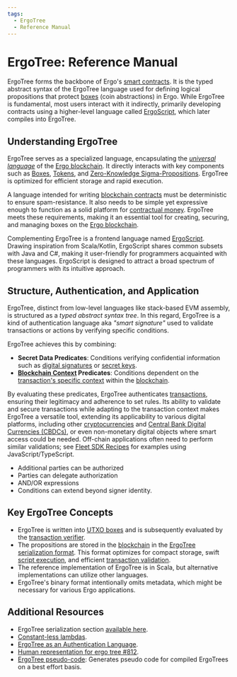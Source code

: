 ```yaml
---
tags:
  - ErgoTree
  - Reference Manual
---
```


# ErgoTree: Reference Manual

ErgoTree forms the backbone of Ergo's [smart contracts](contracts.md). It is the typed abstract syntax of the ErgoTree language used for defining logical propositions that protect [boxes](box.md) (coin abstractions) in Ergo. While ErgoTree is fundamental, most users interact with it indirectly, primarily developing contracts using a higher-level language called [ErgoScript](ergoscript.md), which later compiles into ErgoTree. 

## Understanding ErgoTree

ErgoTree serves as a specialized language, encapsulating the [*universal language*](https://www.martinfowler.com/bliki/UbiquitousLanguage.html) of the [Ergo blockchain](protocol-overview.md). It directly interacts with key components such as [Boxes](box.md), [Tokens](eip4.md), and [Zero-Knowledge Sigma-Propositions](sigma.md). ErgoTree is optimized for efficient storage and rapid execution.

A language intended for writing [blockchain contracts](contracts.md) must be deterministic to ensure spam-resistance. It also needs to be simple yet expressive enough to function as a solid platform for [contractual money](on-contractual-money.md). ErgoTree meets these requirements, making it an essential tool for creating, securing, and managing boxes on the [Ergo blockchain](protocol-overview.md).

Complementing ErgoTree is a frontend language named [ErgoScript](ergoscript.md). Drawing inspiration from Scala/Kotlin, ErgoScript shares common subsets with Java and C#, making it user-friendly for programmers acquainted with these languages. ErgoScript is designed to attract a broad spectrum of programmers with its intuitive approach.

## Structure, Authentication, and Application

ErgoTree, distinct from low-level languages like stack-based EVM assembly, is structured as a *typed abstract syntax tree*. In this regard, ErgoTree is a kind of authentication language aka *"smart signature"* used to validate transactions or actions by verifying specific conditions.

ErgoTree achieves this by combining:

- **Secret Data Predicates**: Conditions verifying confidential information such as [digital signatures](signing.md) or [secret keys](../wallet/keys.md).
- **[Blockchain Context](blockchain-context.md) Predicates**: Conditions dependent on the [transaction's specific context](blockchain-context.md) within the [blockchain](protocol-overview.md).

By evaluating these predicates, ErgoTree authenticates [transactions](transactions.md), ensuring their legitimacy and adherence to set rules. Its ability to validate and secure transactions while adapting to the transaction context makes ErgoTree a versatile tool, extending its applicability to various digital platforms, including other [cryptocurrencies](protocol-overview.md) and [Central Bank Digital Currencies (CBDCs)](cbdc.md), or even non-monetary digital objects where smart access could be needed. Off-chain applications often need to perform similar validations; see [Fleet SDK Recipes](fleet-sdk-recipes.md) for examples using JavaScript/TypeScript.

- Additional parties can be authorized
- Parties can delegate authorization
- AND/OR expressions
- Conditions can extend beyond signer identity.

## Key ErgoTree Concepts

- ErgoTree is written into [UTXO boxes](box.md) and is subsequently evaluated by the [transaction verifier](validation.md).
- The propositions are stored in the [blockchain](protocol-overview.md) in the [ErgoTree serialization format](https://ergoplatform.org/docs/ErgoTree.pdf). This format optimizes for compact storage, swift [script execution](sigmastate-interpreter.md), and efficient [transaction validation](validation.md).
- The reference implementation of ErgoTree is in Scala, but alternative implementations can utilize other languages.
- ErgoTree's binary format intentionally omits metadata, which might be necessary for various Ergo applications.


## Additional Resources

- ErgoTree serialization section [available here](https://ergoplatform.org/docs/ErgoTree.pdf).
- [Constant-less lambdas](https://github.com/ScorexFoundation/sigmastate-interpreter/issues/264).
- [ErgoTree as an Authentication Language](https://www.ergoforum.org/t/ergotree-as-an-authentication-language/).
- [Human representation for ergo tree #812](https://github.com/ScorexFoundation/sigmastate-interpreter/pull/812).
- [ErgoTree pseudo-code](https://github.com/ross-weir/ergo-script-re/tree/main/ergotree-pseudo-code): Generates pseudo code for compiled ErgoTrees on a best effort basis.
